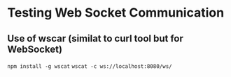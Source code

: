 # Testing Web Socket Communication

## Use of wscar (similat to curl tool but for WebSocket)

`npm install -g wscat`
`wscat -c ws://localhost:8080/ws/`
